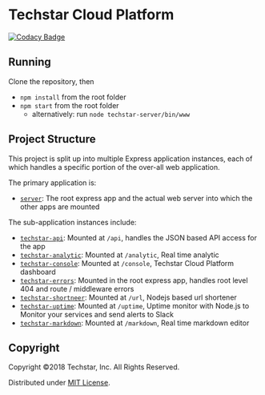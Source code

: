 # Techstar Cloud Platform

[![Codacy Badge](https://api.codacy.com/project/badge/Grade/c4aaed48afc64b67a95d7d30ed121afb)](https://www.codacy.com/app/tortuvshin/techstar-bot?utm_source=github.com&utm_medium=referral&utm_content=techstar-inc/techstar-bot&utm_campaign=badger)

## Running

Clone the repository, then 

* `npm install` from the root folder
* `npm start` from the root folder
  * alternatively: run `node techstar-server/bin/www` 

## Project Structure

This project is split up into multiple Express application instances,
each of which handles a specific portion of the over-all web application.

The primary application is:

* [`server`](/server): The root express app and the actual web server into which the other apps are mounted

The sub-application instances include:

* [`techstar-api`](/api): Mounted at `/api`, handles the JSON based API access for the app
* [`techstar-analytic`](/analytic): Mounted at `/analytic`, Real time analytic
* [`techstar-console`](/console): Mounted at `/console`, Techstar Cloud Platform dashboard
* [`techstar-errors`](/errors): Mounted in the root express app, handles root level 404 and route / middleware errors
* [`techstar-shortneer`](/shorter): Mounted at `/url`, Nodejs based url shortener
* [`techstar-uptime`](/uptime): Mounted at `/uptime`, Uptime monitor with Node.js to Monitor your services and send alerts to Slack
* [`techstar-markdown`](/markdown): Mounted at `/markdown`, Real time markdown editor

## Copyright

Copyright &copy;2018 Techstar, Inc. All Rights Reserved.

Distributed under [MIT License](http://mutedsolutions.mit-license.org).